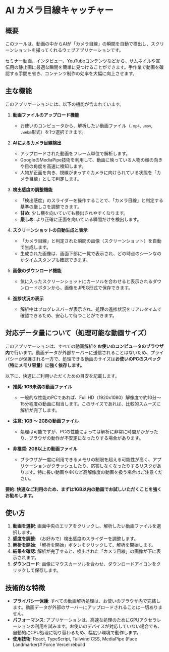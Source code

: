 # AI カメラ目線キャッチャー

## 概要

このツールは、動画の中からAIが「カメラ目線」の瞬間を自動で検出し、スクリーンショットを撮ってくれるウェブアプリケーションです。

セミナー動画、インタビュー、YouTubeコンテンツなどから、サムネイルや宣伝用の静止画に最適な瞬間を簡単に見つけることができます。手作業で動画を確認する手間を省き、コンテンツ制作の効率を大幅に向上させます。

## 主な機能

このアプリケーションには、以下の機能が含まれています。

1.  **動画ファイルのアップロード機能**
    -   お使いのコンピュータから、解析したい動画ファイル（`.mp4`, `.mov`, `.webm`形式）を1つ選択できます。

2.  **AIによるカメラ目線検出**
    -   アップロードされた動画をフレーム単位で解析します。
    -   GoogleのMediaPipe技術を利用して、動画に映っている人物の顔の向きや目の角度を高速に検知します。
    -   人物が正面を向き、視線がまっすぐカメラに向けられている状態を「カメラ目線」として判定します。

3.  **検出感度の調整機能**
    -   「検出感度」のスライダーを操作することで、「カメラ目線」と判定する基準の厳しさを調整できます。
    -   **甘め**: 少し横を向いていても検出されやすくなります。
    -   **厳しめ**: より正確に正面を向いている瞬間だけを検出します。

4.  **スクリーンショットの自動生成と表示**
    -   「カメラ目線」と判定された瞬間の画像（スクリーンショット）を自動で生成します。
    -   生成された画像は、画面下部に一覧で表示され、どの時点のシーンなのかタイムスタンプも確認できます。

5.  **画像のダウンロード機能**
    -   気に入ったスクリーンショットにカーソルを合わせると表示されるダウンロードボタンから、画像をJPEG形式で保存できます。

6.  **進捗状況の表示**
    -   解析中はプログレスバーが表示され、処理の進捗状況をリアルタイムで確認できるため、安心して待つことができます。

## 対応データ量について（処理可能な動画サイズ）

このアプリケーションは、すべての動画解析を**お使いのコンピュータのブラウザ内**で行います。動画データが外部サーバーに送信されることはないため、プライバシーが保護される一方で、処理できる動画のサイズは**お使いのPCのスペック（特にメモリ容量）に強く依存します。**

以下に、快適にご利用いただくための目安を記載します。

-   **推奨: 1GB未満の動画ファイル**
    -   一般的な性能のPCであれば、Full HD（1920x1080）解像度で約10分〜15分程度の動画に相当します。このサイズであれば、比較的スムーズに解析が完了します。

-   **注意: 1GB 〜 2GBの動画ファイル**
    -   処理は可能ですが、PCの性能によっては解析に非常に時間がかかったり、ブラウザの動作が不安定になったりする場合があります。

-   **非推奨: 2GB以上の動画ファイル**
    -   ブラウザが一度に利用できるメモリの制限を超える可能性が高く、アプリケーションがクラッシュしたり、応答しなくなったりするリスクがあります。特に長い動画や4Kなど高解像度の動画を扱う場合はご注意ください。

**要約: 快適なご利用のため、まずは1GB以内の動画でお試しいただくことを強くお勧めします。**

## 使い方

1.  **動画を選択**: 画面中央のエリアをクリックし、解析したい動画ファイルを選択します。
2.  **感度を調整**: （お好みで）検出感度のスライダーを調整します。
3.  **解析を開始**: 「解析を開始」ボタンをクリックして、解析を開始します。
4.  **結果を確認**: 解析が完了すると、検出された「カメラ目線」の画像が下に表示されます。
5.  **ダウンロード**: 画像にマウスカーソルを合わせ、ダウンロードアイコンをクリックして保存します。

## 技術的な特徴

-   **プライバシー保護**: すべての動画解析処理は、お使いのブラウザ内で完結します。動画データが外部のサーバーにアップロードされることは一切ありません。
-   **パフォーマンス**: アプリケーションは、高速な処理のためにGPUアクセラレーションの利用を試みます。お使いのデバイスが対応していない場合でも、自動的にCPU処理に切り替わるため、幅広い環境で動作します。
-   **使用技術**: React, TypeScript, Tailwind CSS, MediaPipe (Face Landmarker)# Force Vercel rebuild
